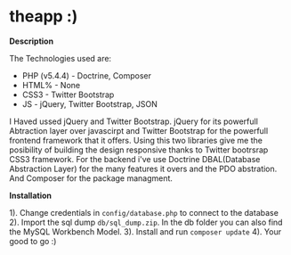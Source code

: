 theapp :)
======

**Description**

The Technologies used are:
  * PHP (v5.4.4) - Doctrine, Composer
  * HTML% - None
  * CSS3 - Twitter Bootstrap
  * JS - jQuery, Twitter Bootstrap, JSON

I Haved ussed jQuery and Twitter Bootstrap. jQuery for its powerfull Abtraction layer over javascirpt and Twitter Bootstrap for the powerfull frontend framework that it offers. Using this two libraries give me the posibility of building the design responsive thanks to Twitter bootrsrap CSS3 framework. For the backend i've use Doctrine DBAL(Database Abstraction Layer) for the many features it overs and the PDO abstration. And Composer for the package managment.

**Installation**

 1). Change credentials in ```config/database.php``` to connect to the database
 2). Import the sql dump ```db/sql_dump.zip```. In the db folder you can also find the MySQL Workbench Model.
 3). Install and run ```composer update```
 4). Your good to go :)
